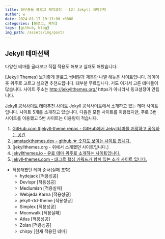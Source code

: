 ```yaml
---
title: 좌우충돌 블로그 제작과정 - [2] Jekyll 테마선택
author: w
date: 2024-01-17 19:13:00 +0800
categories: [블로그, 제작]
tags: [github, blog]
img_path: /assets/img/post/
---
```


## Jekyll 테마선택

다양한 테마를 골라보고 직접 적용도 해보고 실패도 해봤습니다.

[Jekyll Themes]
보기좋게 블로그 썸네일과 제목만 나열 해놓은 사이트입니다.
레이아웃 위주로 고르고 싶으면 추천드립니다.
대부분 무료입니다. 저도 여기서 고른 테마들이 많습니다.
사이트 주소는 http://jekyllthemes.org/
https가 아니라서 링크설정이 안됩니다.

[Jekyll 공식사이트 테마추천 사이트](https://jekyllrb.com/docs/themes/)
Jekyll 공식사이트에서 소개하고 있는 테마 사이트 입니다.
사이트 5개를 소개하고 있습니다.
다음은 모든 사이트를 이용했지만, 주로 3번 사이트를 이용했고 5번 사이트는 이용량이 적습니다.

1. [GitHub.com #jekyll-theme repos - GitHub에서 Jekyll테마를 저장하고 공유하는 공간](https://github.com/topics/jekyll-theme)
2. [jamstackthemes.dev - github ☆ 숫자도 보이는 사이트 입니다.](https://jamstackthemes.dev/ssg/jekyll/)
3. [jekyllthemes.org - 위에서 소개했던 사이트입니다.]
4. [jekyllthemes.io - 유료 테마 위주로 소개하는 사이트입니다.](https://jekyllthemes.io/)
5. [jekyll-themes.com - 태그로 핵심 키워드가 함께 있는 소개 사이트 입니다.](https://jekyll-themes.com/)

- 적용해봤던 테마 순서(실패 포함)
  - hydejack [적용성공]
  - Devlopr [적용성공]
  - Mediumish [적용실패]
  - Webjeda Karna [적용성공]
  - jekyll-rtd-theme [적용성공]
  - Simplex [적용성공]
  - Moonwalk [적용실패]
  - Atlas [적용성공]
  - Zolan [적용성공]
  - chirpy [현재 적용된 테마]

